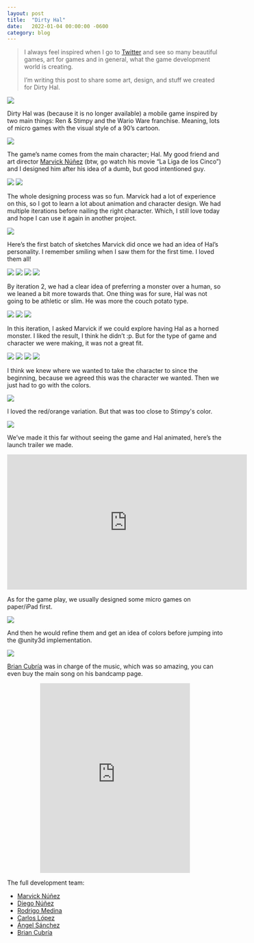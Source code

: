 ```yaml
---
layout: post
title:  "Dirty Hal"
date:   2022-01-04 00:00:00 -0600
category: blog
---
```


> 
> I always feel inspired when I go to [Twitter](https://twitter.com/arturonereu/status/1264179932231540736?s=20) and see so many beautiful games, art for games 
> and in general, what the game development world is creating. 
> 
> I’m writing this post to share some art, design, and stuff we created for Dirty Hal.
> 


![](/_assets/hal/wallpaper.png)

Dirty Hal was (because it is no longer available) a mobile game inspired by two main things: Ren & Stimpy and the Wario Ware franchise. Meaning, lots of micro games with the visual style of a 90’s cartoon.

![](/_assets/hal/faces1.png)

The game’s name comes from the main character; Hal. My good friend and art director 
[Marvick Núñez](https://twitter.com/elMarvick) (btw, go watch his movie “La Liga de los Cinco”) and I designed him after his idea of a dumb, but good intentioned guy.

![](/_assets/hal/faces2.png)
![](/_assets/hal/faces3.png)

The whole designing process was so fun. Marvick had a lot of experience on this, so I got to learn a lot about animation and character design. We had multiple iterations before nailing the right character. Which, I still love today and hope I can use it again in another project.

![](/_assets/hal/turntable.png)

Here’s the first batch of sketches Marvick did once we had an idea of Hal’s personality. I remember smiling when I saw them for the first time. I loved them all!

![](/_assets/hal/sketchesv1_1.jpeg)
![](/_assets/hal/sketchesv1_2.jpeg)
![](/_assets/hal/sketchesv1_3.jpeg)
![](/_assets/hal/sketchesv1_4.jpeg)

By iteration 2, we had a clear idea of preferring a monster over a human, so we leaned a bit more towards that. One thing was for sure, Hal was not going to be athletic or slim. He was more the couch potato type.

![](/_assets/hal/sketchesv2_1.jpeg)
![](/_assets/hal/sketchesv2_2.jpeg)
![](/_assets/hal/sketchesv2_3.jpeg)

In this iteration, I asked Marvick if we could explore having Hal as a horned monster. I liked the result, I think he didn’t :p. But for the type of game and character we were making, it was not a great fit.

![](/_assets/hal/sketchesv3_1.jpeg)
![](/_assets/hal/sketchesv3_2.jpeg)
![](/_assets/hal/sketchesv3_3.jpeg)
![](/_assets/hal/sketchesv3_4.jpeg)

I think we knew where we wanted to take the character to since the beginning, because we agreed this was the character we wanted. Then we just had to go with the colors.

![](/_assets/hal/sketchesv4_1.jpeg)

I loved the red/orange variation. But that was too close to Stimpy's color.

![](/_assets/hal/sketchesv5_1.jpeg)

We’ve made it this far without seeing the game and Hal animated, here’s the launch trailer we made.

<p align="center">
<iframe width="560" height="315" src="https://www.youtube.com/embed/BS_Opvb_A84?controls=0" title="YouTube video player" frameborder="0" allow="accelerometer; autoplay; clipboard-write; encrypted-media; gyroscope; picture-in-picture" allowfullscreen></iframe>
</p>

As for the game play, we usually designed some micro games on paper/iPad first.

![](/_assets/hal/rough-minigames.gif)

And then he would refine them and get an idea of colors before jumping into the @unity3d implementation.

![](/_assets/hal/color-minigames.gif)

[Brian Cubría](https://twitter.com/BrianRoke) was in charge of the music, which was so amazing, you can even buy the main song on his bandcamp page.

<p align="center">
<iframe style="border: 0; width: 350px; height: 442px;" src="https://bandcamp.com/EmbeddedPlayer/track=730226615/size=large/bgcol=ffffff/linkcol=0687f5/tracklist=false/transparent=true/" seamless><a href="https://brianroke.bandcamp.com/track/dirty-hal">Dirty Hal by Brian Roke</a></iframe>
</p>

The full development team: 
<ul>
	<li> <a href="https://twitter.com/elMarvick"> Marvick Núñez</a></li>
	<li> <a href="https://twitter.com/diegonmtz"> Diego Núñez</a></li>
	<li> <a href="https://twitter.com/Rckdrgo"> Rodrigo Medina</a></li>
	<li> <a href="https://twitter.com/arsanchezq"> Carlos López</a></li>
	<li> <a href="https://twitter.com/donmetapod"> Ángel Sánchez</a></li>
	<li> <a href="https://twitter.com/BrianRoke"> Brian Cubría</a></li>
</ul>

